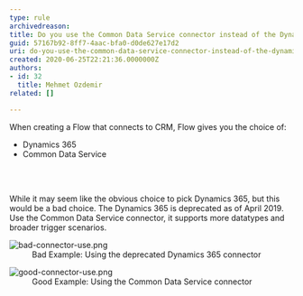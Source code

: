 ```yaml
---
type: rule
archivedreason: 
title: Do you use the Common Data Service connector instead of the Dynamics 365 connector when using flows?
guid: 57167b92-8ff7-4aac-bfa0-d0de627e17d2
uri: do-you-use-the-common-data-service-connector-instead-of-the-dynamics-365-connector-when-using-flows
created: 2020-06-25T22:21:36.0000000Z
authors:
- id: 32
  title: Mehmet Ozdemir
related: []

---
```



When creating a Flow that connects to CRM, Flow gives you the choice of&#58;<br><ul><li>Dynamics 365&#160;</li><li>Common Data Service</li></ul>
<br><excerpt class='endintro'></excerpt><br>
<p>​While it may seem like the obvious choice to pick Dynamics 365, but this would be a bad choice. The Dynamics 365 is deprecated as of April 2019. Use the Common Data Service connector, it supports more datatypes and broader trigger scenarios.</p><dl class="badImage"><dt><img src="/PublishingImages/bad-connector-use.png" alt="bad-connector-use.png" /></dt><dd>Bad Example&#58; Using the deprecated Dynamics 365 connector</dd></dl>

<dl class="goodImage">
<dt><img src="/PublishingImages/good-connector-use.png" alt="good-connector-use.png" /></dt><dd>Good Example&#58; Using the Common Data Service connector</dd></dl>


